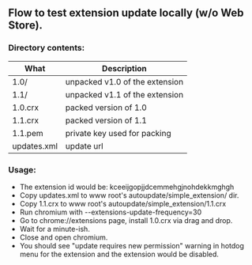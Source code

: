 Flow to test extension update locally (w/o Web Store).
------------------------------------------------------

### Directory contents: ###
What | Description |
----|------------------------------|
1.0/ | unpacked v1.0 of the extension |
1.1/ | unpacked v1.1 of the extension |
1.0.crx | packed version of 1.0 |
1.1.crx | packed version of 1.1 |
1.1.pem | private key used for packing |
updates.xml | update url |

### Usage: ###
* The extension id would be: kceeijgopjjdcemmehgjnohdekkmghgh
* Copy updates.xml to www root's autoupdate/simple_extension/ dir.
* Copy 1.1.crx to www root's autoupdate/simple_extension/1.1.crx
* Run chromium with --extensions-update-frequency=30
* Go to chrome://extensions page, install 1.0.crx via drag and drop.
* Wait for a minute-ish.
* Close and open chromium.
* You should see "update requires new permission" warning in
  hotdog menu for the extension and the extension would be disabled.
